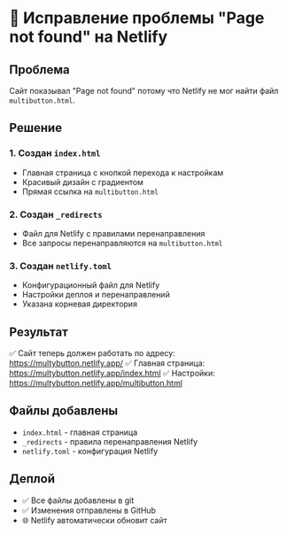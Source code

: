 # 🔧 Исправление проблемы "Page not found" на Netlify

## Проблема
Сайт показывал "Page not found" потому что Netlify не мог найти файл `multibutton.html`.

## Решение

### 1. Создан `index.html`
- Главная страница с кнопкой перехода к настройкам
- Красивый дизайн с градиентом
- Прямая ссылка на `multibutton.html`

### 2. Создан `_redirects`
- Файл для Netlify с правилами перенаправления
- Все запросы перенаправляются на `multibutton.html`

### 3. Создан `netlify.toml`
- Конфигурационный файл для Netlify
- Настройки деплоя и перенаправлений
- Указана корневая директория

## Результат
✅ Сайт теперь должен работать по адресу: https://multybutton.netlify.app/
✅ Главная страница: https://multybutton.netlify.app/index.html
✅ Настройки: https://multybutton.netlify.app/multibutton.html

## Файлы добавлены
- `index.html` - главная страница
- `_redirects` - правила перенаправления Netlify
- `netlify.toml` - конфигурация Netlify

## Деплой
- ✅ Все файлы добавлены в git
- ✅ Изменения отправлены в GitHub
- 🌐 Netlify автоматически обновит сайт



